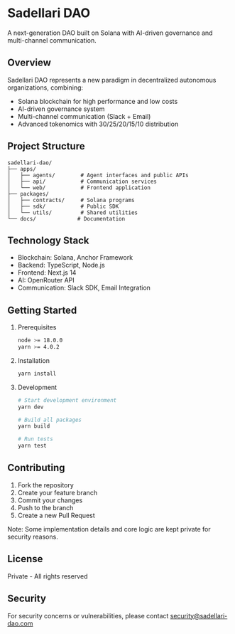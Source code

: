 # Sadellari DAO

A next-generation DAO built on Solana with AI-driven governance and multi-channel communication.

## Overview

Sadellari DAO represents a new paradigm in decentralized autonomous organizations, combining:
- Solana blockchain for high performance and low costs
- AI-driven governance system
- Multi-channel communication (Slack + Email)
- Advanced tokenomics with 30/25/20/15/10 distribution

## Project Structure

```
sadellari-dao/
├── apps/
│   ├── agents/        # Agent interfaces and public APIs
│   ├── api/           # Communication services
│   └── web/           # Frontend application
├── packages/
│   ├── contracts/     # Solana programs
│   ├── sdk/           # Public SDK
│   └── utils/         # Shared utilities
└── docs/             # Documentation
```

## Technology Stack

- Blockchain: Solana, Anchor Framework
- Backend: TypeScript, Node.js
- Frontend: Next.js 14
- AI: OpenRouter API
- Communication: Slack SDK, Email Integration

## Getting Started

1. Prerequisites
   ```bash
   node >= 18.0.0
   yarn >= 4.0.2
   ```

2. Installation
   ```bash
   yarn install
   ```

3. Development
   ```bash
   # Start development environment
   yarn dev

   # Build all packages
   yarn build

   # Run tests
   yarn test
   ```

## Contributing

1. Fork the repository
2. Create your feature branch
3. Commit your changes
4. Push to the branch
5. Create a new Pull Request

Note: Some implementation details and core logic are kept private for security reasons.

## License

Private - All rights reserved

## Security

For security concerns or vulnerabilities, please contact security@sadellari-dao.com
